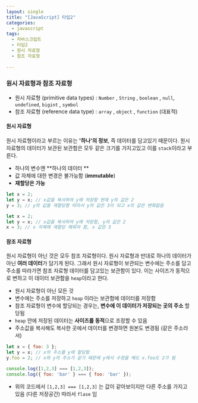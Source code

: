```yaml
---
layout: single
title: "[JavaScript] 타입2"
categories:
  - javascript
tags:
  - 자바스크립트  
  - 타입2
  - 원시 자료형 
  - 참조 자료형 
   
---
```


### 원시 자료형과 참조 자료형 

* 원시 자료형 (primitive data types) : `Number` , `String` , `boolean` , `null`, `undefined`, `bigint` , `symbol` 
*  참조 자료형 (reference data type) : `array` , `object` , `function` (대표적)



#### 원시 자료형 

원시 자료형이라고 부르는 이유는 **'하나'의 정보**, 즉 데이터를 담고있기 때문이다. 원시 자료형의 데이터가 보관된 보관함은 모두 같은 크기를 가지고있고 이를 `stack`이라고 부른다.

* 하나의 변수엔 **하나의 데이터 **
* 값 자체에 대한 변경은 불가능함 (**immutable**)
* **재할당은 가능**

```js
let x = 2;
let y = x; // x값을 복사하여 y에 저장함 현재 y의 값은 2
y = 3; // y의 값을 재할당함 따라서 y의 값은 3이 되고 x의 값은 변화없음 
```

```js
let x = 2;
let y = x; // x값을 복사하여 y에 저장함, y의 값은 2
x = 3; // x 자체에 재할당 해줘야 함, x 값은 3
```



#### 참조 자료형 

원시 자료형이 아닌 것은 모두 참조 자료형이다. 원시 자료형과 반대로 하나의 데이터가 아닌 **여러 데이터**가 담기게 된다. 그래서 원시 자료형이 보관되는 변수에는 주소를 담고 주소를 따라가면 참조 자료형 데이터를 담고있는 보관함이 있다. 이는 사이즈가 동적으로 변하고 이 데이터 보관함을 `heap`이라고 한다. 

* 원시 자료형이 아닌 모든 것
*  변수에는 주소를 저장하고  `heap` 이라는 보관함에 데이터를 저장함 
* 참조 자료형이 변수에 할당되는 경우는, **변수에 이 데이터가 저장되는 곳의 주소** 할당됨 
* `heap` 안에 저장된 데이터는 **사이즈를 동적**으로 조정할 수 있음 
* 주소값을 복사해도 복사한 곳에서 데이터를 변경하면 원본도 변경됨 (같은 주소라서)

```js
let x = { foo: 3 };
let y = x; // x의 주소를 y에 할당함 
y.foo = 2; // x와 y의 주소가 같기 때문에 y에서 수정을 해도 x.foo도 2가 됨 
```

```js
console.log([1,2,3] === [1,2,3]);
console.log({ foo: 'bar' } === { foo: 'bar' });
```

* 위의 코드에서 `[1,2,3] === [1,2,3]` 는 값이 같아보이지만 다른 주소를 가지고 있음 (다른 저장공간) 따라서 `flase` 임 






